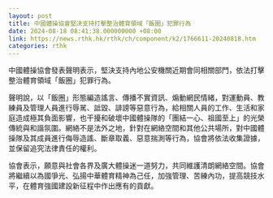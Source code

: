 ```yaml
---
layout: post
title: 中國體操協會堅決支持打擊整治體育領域「飯圈」犯罪行為
date: 2024-08-18 08:41:38.000000000 +08:00
link: https://news.rthk.hk/rthk/ch/component/k2/1766611-20240818.htm
categories: rthk
---
```


中國體操協會發表聲明表示，堅決支持內地公安機關近期會同相關部門，依法打擊整治體育領域「飯圈」犯罪行為。

聲明說，以「飯圈」形態編造謠言、傳播不實資訊、煽動網民情緒，對運動員、教練員及管理人員進行辱駡、詆毀、誹謗等惡意行為，給相關人員的工作、生活和家庭造成極其負面影響，也干擾和破壞中國體操隊的「團結一心、祖國至上」的光榮傳統與和諧氛圍。網絡不是法外之地，針對在網絡空間和其他公共場所，對中國體操隊及其成員進行侮辱造謠、斷章取義、惡意揣測等行為，協會將依法收集證據，並保留追究法律責任的權利。

協會表示，願意與社會各界及廣大體操迷一道努力，共同維護清朗網絡空間。協會將繼續以為國爭光、弘揚中華體育精神為己任，加強管理、苦練內功，提高競技水平，在體育強國建設新征程中作出應有的貢獻。
